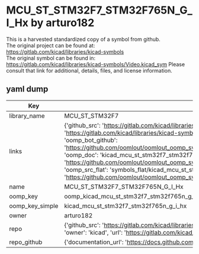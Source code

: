 # MCU_ST_STM32F7_STM32F765N_G_I_Hx by arturo182  
This is a harvested standardized copy of a symbol from github.  
The original project can be found at:  
https://gitlab.com/kicad/libraries/kicad-symbols  
The original symbol can be found in:
https://gitlab.com/kicad/libraries/kicad-symbols/Video.kicad_sym
Please consult that link for additional, details, files, and license information.  
## yaml dump  
| Key | Value |  
| --- | --- |  
| library_name | MCU_ST_STM32F7 |  
| links | {'github_src': 'https://gitlab.com/kicad/libraries/kicad-symbols/Video.kicad_sym', 'github_src_repo': 'https://gitlab.com/kicad/libraries/kicad-symbols', 'oomp_bot': 'kicad_mcu_st_stm32f7_stm32f765n_g_i_hx/working', 'oomp_bot_github': 'https://github.com/oomlout/oomlout_oomp_symbol_bot/tree/main/kicad_mcu_st_stm32f7_stm32f765n_g_i_hx/working', 'oomp_doc': 'kicad_mcu_st_stm32f7_stm32f765n_g_i_hx/working', 'oomp_doc_github': 'https://github.com/oomlout/oomlout_oomp_symbol_doc/tree/main/kicad_mcu_st_stm32f7_stm32f765n_g_i_hx/working', 'oomp_src_flat': 'symbols_flat/kicad_mcu_st_stm32f7_stm32f765n_g_i_hx/working', 'oomp_src_flat_github': 'https://github.com/oomlout/oomlout_oomp_symbol_src/tree/main/kicad_mcu_st_stm32f7_stm32f765n_g_i_hx/working'} |  
| name | MCU_ST_STM32F7_STM32F765N_G_I_Hx |  
| oomp_key | oomp_kicad_mcu_st_stm32f7_stm32f765n_g_i_hx |  
| oomp_key_simple | kicad_mcu_st_stm32f7_stm32f765n_g_i_hx |  
| owner | arturo182 |  
| repo | {'github_src': 'https://gitlab.com/kicad/libraries/kicad-symbols/Video.kicad_sym', 'name': 'libraries/kicad-symbols', 'owner': 'kicad', 'url': 'https://gitlab.com/kicad/libraries/kicad-symbols'} |  
| repo_github | {'documentation_url': 'https://docs.github.com/rest/repos/repos#get-a-repository', 'message': 'Not Found'} |  

